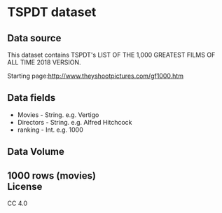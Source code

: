 TSPDT dataset<br>
=======
Data source<br>
-------
This dataset contains TSPDT's LIST OF THE 1,000 GREATEST FILMS OF ALL TIME 2018 VERSION.<br>

Starting page:http://www.theyshootpictures.com/gf1000.htm <br>

Data fields <br>
-------
* Movies - String. e.g. Vertigo
* Directors - String. e.g. Alfred Hitchcock
* ranking - Int. e.g. 1000

Data Volume<br>
-------
1000 rows (movies) <br>
License<br>
-------
CC 4.0
